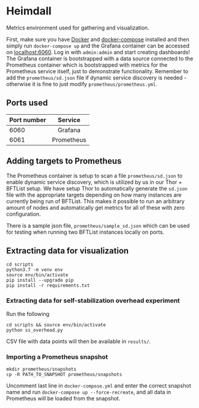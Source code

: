 # Heimdall
Metrics environment used for gathering and visualization.

First, make sure you have [Docker](https://docs.docker.com/install/) and [docker-compose](https://docs.docker.com/compose/install/) installed and then simply run `docker-compose up` and the Grafana container can be accessed on [localhost:6060](http://localhost:6060). Log in with `admin:admin` and start creating dashboards! The Grafana container is bootstrapped with a data source connected to the Prometheus container which is bootstrapped with metrics for the Prometheus service itself, just to demonstrate functionality. Remember to add the `prometheus/sd.json` file if dynamic service discovery is needed - otherwise it is fine to just modify `prometheus/prometheus.yml`.

## Ports used

| Port number   | Service                       | 
| ------------- |:-----------------------------:|
| 6060          | Grafana                       |
| 6061          | Prometheus                    |

## Adding targets to Prometheus
The Prometheus container is setup to scan a file `prometheus/sd.json` to enable dynamic service discovery, which is utilized by us in our Thor + BFTList setup. We have setup Thor to automatically generate the `sd.json` file with the appropriate targets depending on how many instances are currently being run of BFTList. This makes it possible to run an arbitrary amount of nodes and automatically get metrics for all of these with zero configuration. 

There is a sample json file, `prometheus/sample_sd.json` which can be used for testing when running two BFTList instances locally on ports.

## Extracting data for visualization
```
cd scripts
python3.7 -m venv env
source env/bin/activate
pip install --upgrade pip
pip install -r requirements.txt
```

### Extracting data for self-stabilization overhead experiment
Run the following
```
cd scripts && source env/bin/activate
python ss_overhead.py
```
CSV file with data points will then be available in `results/`.

### Importing a Prometheus snapshot
```
mkdir prometheus/snapshots
cp -R PATH_TO_SNAPSHOT prometheus/snapshots
```

Uncomment last line in `docker-compose.yml` and enter the correct snapshot name and run `docker-compose up --force-recreate`, and all data in Prometheus will be loaded from the snapshot.